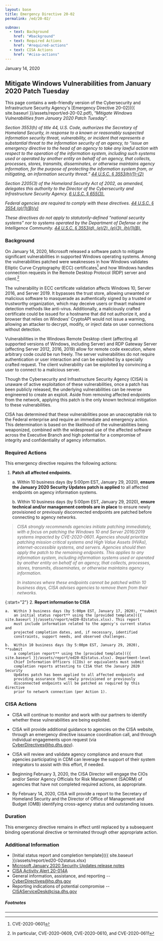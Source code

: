 ```yaml
---
layout: base
title: Emergency Directive 20-02
permalink: /ed/20-02/

subnav:
  - text: Background
    href: "#background"
  - text: Required Actions
    href: "#required-actions"
  - text: CISA Actions
    href: "#cisa-actions"
---
```

January 14, 2020
##  Mitigate Windows Vulnerabilities from January 2020 Patch Tuesday

This page contains a web-friendly version of the Cybersecurity and Infrastructure Security Agency's [Emergency Directive 20-02]({{ site.baseurl }}/assets/report/ed-20-02.pdf), “_Mitigate Windows Vulnerabilities from January 2020 Patch Tuesday_”.

*Section 3553(h) of title 44, U.S. Code, authorizes the Secretary of Homeland Security, in response to a known or reasonably suspected information security threat, vulnerability, or incident that represents a substantial threat to the information security of an agency, to “issue an emergency directive to the head of an agency to take any lawful action with respect to the operation of the information system, including such systems used or operated by another entity on behalf of an agency, that collects, processes, stores, transmits, disseminates, or otherwise maintains agency information, for the purpose of protecting the information system from, or mitigating, an information security threat.” [44 U.S.C. § 3553(h)(1)–(2)](http://uscode.house.gov/view.xhtml?req=(title:44%20section:3553%20edition:prelim)%20OR%20(granuleid:USC-prelim-title44-section3553)&f=treesort&edition=prelim&num=0&jumpTo=true)*

*Section 2205(3) of the Homeland Security Act of 2002, as amended, delegates this authority to the Director of the Cybersecurity and Infrastructure Security Agency. [6 U.S.C. § 655(3).](http://uscode.house.gov/view.xhtml?req=(title:6%20section:655%20edition:prelim)%20OR%20(granuleid:USC-prelim-title6-section655)&f=treesort&edition=prelim&num=0&jumpTo=true)*

*Federal agencies are required to comply with these directives. [44 U.S.C. § 3554 (a)(1)(B)(v)](http://uscode.house.gov/view.xhtml?req=(title:44%20section:3554%20edition:prelim)%20OR%20(granuleid:USC-prelim-title44-section3554)&f=treesort&edition=prelim&num=0&jumpTo=true)*

*These directives do not apply to statutorily-defined “national security systems” nor to systems operated by the Department of Defense or the Intelligence Community. [44 U.S.C. § 3553(d), (e)(2), (e)(3), (h)(1)(B).](http://uscode.house.gov/view.xhtml?req=(title:44%20section:3553%20edition:prelim)%20OR%20(granuleid:USC-prelim-title44-section3553)&f=treesort&edition=prelim&num=0&jumpTo=true)*

### Background

On January 14, 2020, Microsoft released a software patch to mitigate
significant vulnerabilities in supported Windows operating systems.
Among the vulnerabilities patched were weaknesses in how Windows
validates Elliptic Curve Cryptography (ECC) certificates[^1] and how
Windows handles connection requests in the Remote Desktop Protocol (RDP)
server and client.[^2]

The vulnerability in ECC certificate validation affects Windows 10,
Server 2016, and Server 2019. It bypasses the trust store, allowing
unwanted or malicious software to masquerade as authentically signed by
a trusted or trustworthy organization, which may deceive users or thwart
malware detection methods like anti-virus. Additionally, a maliciously
crafted certificate could be issued for a hostname that did not
authorize it, and a browser that relies on Windows' CryptoAPI would not
issue a warning, allowing an attacker to decrypt, modify, or inject data
on user connections without detection.

Vulnerabilities in the Windows Remote Desktop client (affecting all
supported versions of Windows, including Server) and RDP Gateway Server
(affecting Server 2012, 2016, 2019) allow for remote code execution,
where arbitrary code could be run freely. The server vulnerabilities do
not require authentication or user interaction and can be exploited by a
specially crafted request. The client vulnerability can be exploited by
convincing a user to connect to a malicious server.

Though the Cybersecurity and Infrastructure Security Agency (CISA) is
unaware of active exploitation of these vulnerabilities, once a patch
has been publicly released, the underlying vulnerabilities can be
reverse engineered to create an exploit. Aside from removing affected
endpoints from the network, applying this patch is the only known
technical mitigation to these vulnerabilities.

CISA has determined that these vulnerabilities pose an unacceptable risk
to the Federal enterprise and require an immediate and emergency action.
This determination is based on the likelihood of the vulnerabilities
being weaponized, combined with the widespread use of the affected
software across the Executive Branch and high potential for a compromise
of integrity and confidentiality of agency information.

### Required Actions

This emergency directive requires the following actions:

1.  **Patch all affected endpoints.**

    a.  Within 10 business days (by 5:00pm EST, January 29, 2020),
        **ensure the January 2020 Security Updates patch is applied** to
        all affected endpoints on agency information systems.

    b.  Within 10 business days (by 5:00pm EST, January 29, 2020),
        **ensure technical and/or management controls are in place** to
        ensure newly provisioned or previously disconnected endpoints
        are patched before connecting to agency networks.

>*CISA strongly recommends agencies initiate patching immediately, with a focus on patching the Windows 10 and Server 2016/2019 systems impacted by CVE-2020-0601. Agencies should prioritize patching mission critical systems and High Value Assets (HVAs), internet-accessible systems, and servers. Agencies should then apply the patch to the remaining endpoints. This applies to any information system, including information systems used or operated by another entity on behalf of an agency, that collects, processes, stores, transmits, disseminates, or otherwise maintains agency information.*
>
>*In instances where these endpoints cannot be patched within 10 business days, CISA advises agencies to remove them from their networks.*

{:start="2"}
2.  **Report information to CISA**

    a.  Within 3 business days (by 5:00pm EST, January 17, 2020), **submit
        an initial status report** using the [provided template]({{ site.baseurl }}/assets/report/ed20-02status.xlsx). This report
        must include information related to the agency's current status and
        projected completion dates, and, if necessary, identified
        constraints, support needs, and observed challenges.

    b.  Within 10 business days (by 5:00pm EST, January 29, 2020), **submit
        a completion report** using the [provided template]({{ site.baseurl }}/assets/report/ed20-02status.xlsx). Department-level
        Chief Information Officers (CIOs) or equivalents must submit
        completion reports attesting to CISA that the January 2020 Security
        Updates patch has been applied to all affected endpoints and
        providing assurance that newly provisioned or previously
        disconnected endpoints will be patched as required by this directive
        prior to network connection (per Action 1).

### CISA Actions

* CISA will continue to monitor and work with our partners to identify whether these vulnerabilities are being exploited.

* CISA will provide additional guidance to agencies on the CISA website, through an emergency directive issuance coordination call, and through individual engagements upon request (via <CyberDirectives@hq.dhs.gov>).

* CISA will review and validate agency compliance and ensure that agencies participating in CDM can leverage the support of their system integrators to assist with this effort, if needed.

* Beginning February 3, 2020, the CISA Director will engage the CIOs and/or Senior Agency Officials for Risk Management (SAORM) of agencies that have not completed required actions, as appropriate.

* By February 14, 2020, CISA will provide a report to the Secretary of Homeland Security and the Director of Office of Management and Budget (OMB) identifying cross-agency status and outstanding issues.

### Duration

This emergency directive remains in effect until replaced by a subsequent binding operational directive or terminated through other appropriate action.

### Additional Information
* [Initial status report and completion template]({{ site.baseurl }}/assets/report/ed20-02status.xlsx)
* [Microsoft January 2020 Security Updates release notes](https://portal.msrc.microsoft.com/en-us/security-guidance/releasenotedetail/2020-Jan)
* [CISA Activity Alert 20-014A](https://www.us-cert.gov/ncas/alerts/aa20-014a)
* General information, assistance, and reporting --
    [CyberDirectives@hq.dhs.gov](mailto:CyberDirectives@cisa.dhs.gov)
* Reporting indications of potential compromise --
    <CISAServiceDesk@cisa.dhs.gov>

##### Footnotes
[^1]: CVE-2020-0601

[^2]: In particular, CVE-2020-0609, CVE-2020-0610, and CVE-2020-0611

- - -
